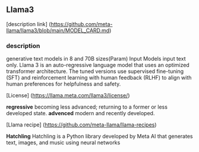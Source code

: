 ## Llama3
[description link]
(https://github.com/meta-llama/llama3/blob/main/MODEL_CARD.md)

### description
generative text models in 8 and 70B sizes(Param)
Input Models input text only.
Llama 3 is an auto-regressive language model that uses an optimized transformer architecture. 
The tuned versions use supervised fine-tuning (SFT) and reinforcement learning with human feedback (RLHF) to align with human preferences for helpfulness and safety.

[License]
(https://llama.meta.com/llama3/license/)


**regressive**
becoming less advanced; returning to a former or less developed state.
**advenced**
modern and recently developed.

[Llama recipe]
(https://github.com/meta-llama/llama-recipes)

**Hatchling**
Hatchling is a Python library developed by Meta AI that generates text, images, and music using neural networks